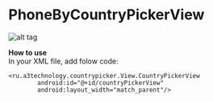 # PhoneByCountryPickerView

![alt tag](https://68.media.tumblr.com/ae3c238d9253d7257cf6313053c466da/tumblr_inline_oor57a9XtV1u3v231_500.gif)

**How to use**<br />
In your XML file, add folow code:
```
<ru.a3technology.countrypicker.View.CountryPickerView
        android:id="@+id/countryPickerView"
        android:layout_width="match_parent"/>
```        
